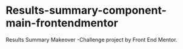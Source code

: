 # Results-summary-component-main-frontendmentor
Results Summary Makeover -Challenge project by Front End Mentor.
